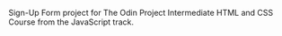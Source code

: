 Sign-Up Form project for The Odin Project Intermediate HTML and CSS Course from the JavaScript track.
